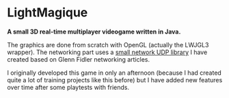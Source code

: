 # LightMagique

**A small 3D real-time multiplayer videogame written in Java.**

The graphics are done from scratch with OpenGL (actually the LWJGL3 wrapper). The networking part uses a [small network UDP library](https://github.com/delthas/network) I have created based on Glenn Fidler networking articles.

I originally developed this game in only an afternoon (because I had created quite a lot of training projects like this before) but I have added new features over time after some playtests with friends.
